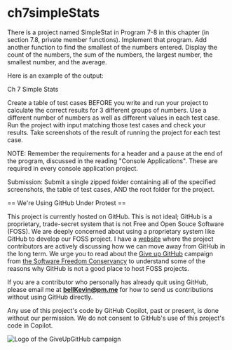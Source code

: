 # ch7simpleStats

There is a project named SimpleStat in Program 7-8 in this chapter (in section 7.8, private member functions). Implement that program. Add another function to find the smallest of the numbers entered. Display the count of the numbers, the sum of the numbers, the largest number, the smallest number, and the average.

Here is an example of the output:

Ch 7 Simple Stats

Create a table of test cases BEFORE you write and run your project to calculate the correct results for 3 different groups of numbers. Use a different number of numbers as well as different values in each test case. Run the project with input matching those test cases and check your results. Take screenshots of the result of running the project for each test case.

 

NOTE: Remember the requirements for a header and a pause at the end of the program, discussed in the reading "Console Applications". These are required in every console application project.

Submission: Submit a single zipped folder containing all of the specified screenshots, the table of test cases, AND the root folder for the project.




== We're Using GitHub Under Protest ==

This project is currently hosted on GitHub.  This is not ideal; GitHub is a
proprietary, trade-secret system that is not Free and Open Souce Software
(FOSS).  We are deeply concerned about using a proprietary system like GitHub
to develop our FOSS project. I have a [website](https://bellKevin.me) where the
project contributors are actively discussing how we can move away from GitHub
in the long term.  We urge you to read about the [Give up GitHub](https://GiveUpGitHub.org) campaign 
from [the Software Freedom Conservancy](https://sfconservancy.org) to understand some of the reasons why GitHub is not 
a good place to host FOSS projects.

If you are a contributor who personally has already quit using GitHub, please
email me at **bellKevin@pm.me** for how to send us contributions without
using GitHub directly.

Any use of this project's code by GitHub Copilot, past or present, is done
without our permission.  We do not consent to GitHub's use of this project's
code in Copilot.

![Logo of the GiveUpGitHub campaign](https://sfconservancy.org/img/GiveUpGitHub.png)

